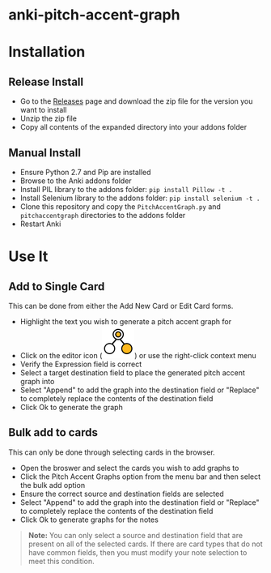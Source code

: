 anki-pitch-accent-graph
=======================


# Installation

## Release Install

- Go to the [Releases](https://github.com/jyore/anki-pitch-accent-graph/releases) page and download the zip file for the version you want to install
- Unzip the zip file
- Copy all contents of the expanded directory into your addons folder



## Manual Install

- Ensure Python 2.7 and Pip are installed
- Browse to the Anki addons folder
- Install PIL library to the addons folder: `pip install Pillow -t .`
- Install Selenium library to the addons folder: `pip install selenium -t .`
- Clone this repository and copy the `PitchAccentGraph.py` and `pitchaccentgraph` directories to the addons folder
- Restart Anki


# Use It

## Add to Single Card

This can be done from either the Add New Card or Edit Card forms.

- Highlight the text you wish to generate a pitch accent graph for
- Click on the editor icon (![icon](pitchaccentgraph/gui/icons/icon.png)) or use the right-click context menu
- Verify the Expression field is correct
- Select a target destination field to place the generated pitch accent graph into
- Select "Append" to add the graph into the destination field or "Replace" to completely replace the contents of the destination field
- Click Ok to generate the graph


## Bulk add to cards

This can only be done through selecting cards in the browser.

- Open the broswer and select the cards you wish to add graphs to
- Click the Pitch Accent Graphs option from the menu bar and then select the bulk add option
- Ensure the correct source and destination fields are selected
- Select "Append" to add the graph into the destination field or "Replace" to completely replace the contents of the destination field
- Click Ok to generate graphs for the notes


> **Note:** You can only select a source and destination field that are present on all of the selected cards. If there are card types that do not have common fields, then you must modify your note selection to meet this condition.
